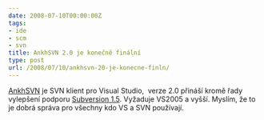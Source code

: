 ```yaml
---
date: 2008-07-10T00:00:00Z
tags:
- ide
- scm
- svn
title: AnkhSVN 2.0 je konečně finální
type: post
url: /2008/07/10/ankhsvn-20-je-konecne-finln/
---
```


<a href="https://ankhsvn.open.collab.net/">AnkhSVN</a> je SVN klient pro Visual Studio,&#160; verze 2.0 přináší kromě řady vylepšení podporu <a href="https://blog.prskavec.net/?p=141">Subversion 1.5</a>. Vyžaduje VS2005 a vyšší. Myslím, že to je dobrá správa pro všechny kdo VS a SVN používají.
